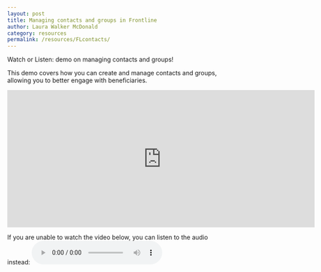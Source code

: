```yaml
---
layout: post
title: Managing contacts and groups in Frontline
author: Laura Walker McDonald
category: resources
permalink: /resources/FLcontacts/
---
```


Watch or Listen: demo on managing contacts and groups!

This demo covers how you can create and manage contacts and groups, allowing you to better engage with beneficiaries.

<iframe width="706" height="315" src="https://www.youtube.com/embed/k3RDae0vVM4" frameborder="0" allowfullscreen></iframe>

If you are unable to watch the video below, you can listen to the audio instead:
<audio controls>
  <source src="http://simlab.org/resources/coursem4cso/files/Managing%20contacts%20and%20groups_Audio.mp3" type="audio/mpeg">
Your browser does not support the audio element.
</audio>
